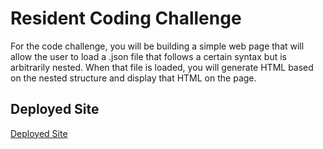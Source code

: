 # Resident Coding Challenge

For the code challenge, you will be building a simple web page that will allow the user to load a .json file that follows a certain syntax but is arbitrarily nested. When that file is loaded, you will generate HTML based on the nested structure and display that HTML on the page.

## Deployed Site

[Deployed Site](https://dickinsonmark.github.io/residentCodingChallenge/)
